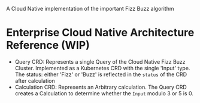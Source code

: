 A Cloud Native implementation of the important Fizz Buzz algorithm

# Enterprise Cloud Native Architecture Reference (WIP)

 - Query CRD: Represents a single Query of the Cloud Native Fizz Buzz Cluster. Implemented as a Kubernetes CRD with the single 'Input' type. The status: either 'Fizz' or 'Buzz' is reflected in the `status` of the CRD after calculation
 - Calculation CRD: Represents an Arbitrary calculation. The Query CRD creates a Calculation to determine whether the `Input` modulo 3 or 5 is 0. 
